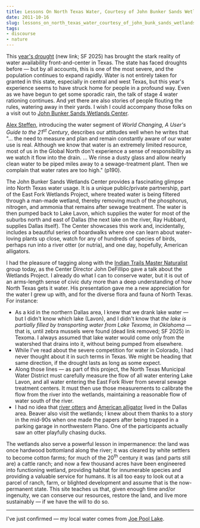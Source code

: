 ```yaml
---
title: Lessons On North Texas Water, Courtesy of John Bunker Sands Wetlands Center
date: 2011-10-16
slug: lessons_on_north_texas_water_courtesy_of_john_bunk_sands_wetlands_center
tags:
- discourse
- nature
---
```


This [year's
drought](https://news.utexas.edu/2021/10/06/record-breaking-texas-drought-more-severe-than-previously-thought/) (new link; SF 2025) has brought the stark reality of water availability front-and-center
in Texas. The state has faced droughts before &mdash; but by all accounts, this
is one of the most severe, and the population continues to expand rapidly. Water
is not entirely taken for granted in this state, especially in central and west
Texas, but this year's experience seems to have struck home for people in a
profound way. Even as we have begun to get some sporadic rain, the talk of stage
4 water rationing continues. And yet there are also stories of people flouting
the rules, watering away in their yards. I wish I could accompany those folks on
a visit out to [John Bunker Sands
Wetlands Center](https://www.wetlandcenter.com/).

<!-- truncate -->

[Alex Steffen](https://www.alexsteffen.com/), introducing the water
segment of _World Changing, A User's Guide to the 21<sup>st</sup> Century_,
describes our attitudes well when he writes that "&hellip; the need to measure
and plan and remain constantly aware of our water use is real. Although we know
that water is an extremely limited resource, most of us in the Global North
don't experience a sense of responsibility as we watch it flow into the drain.
&hellip; We rinse a dusty glass and allow nearly clean water to be piped miles
away to a sewage-treatment plant. Then we complain that water rates are too
high." (p190).

The John Bunker Sands Wetlands Center provides a fascinating glimpse into North
Texas water usage. It is a unique public/private partnership, part of the East
Fork Wetlands Project, where treated water is being filtered through a man-made
wetland, thereby removing much of the phosphorus, nitrogen, and ammonia that
remains after sewage treatment. The water is then pumped back to Lake Lavon,
which supplies the water for most of the suburbs north and east of Dallas (the
next lake on the river, Ray Hubbard, supplies Dallas itself). The Center
showcases this work and, incidentally, includes a beautiful series of boardwalks
where one can learn about water-loving plants up close, watch for any of
hundreds of species of birds, perhaps run into a river otter (or nutria), and
one day, hopefully, American alligators.

I had the pleasure of tagging along with the [Indian Trails Master Naturalist](https://txmn.org/indiantrail/about/)
group today, as the Center Director John DeFillipo gave a talk about the
Wetlands Project. I already do what I can to conserve water, but it is out of an
arms-length sense of civic duty more than a deep understanding of how North
Texas gets it water. His presentation gave me a new appreciation for the water I
grew up with, and for the diverse flora and fauna of North Texas. For instance:

* As a kid in the northern Dallas area, I knew that we drank lake water &mdash;
  but I didn't know which lake (Lavon), and I didn't know that _the lake is
  partially filled by transporting water from Lake Texoma, in Oklahoma_ &mdash;
  that is, until zebra
  mussels were found (dead link removed; SF 2025) in Texoma. I always assumed that lake water would come
  only from the watershed that drains into it, without being pumped from
  elsewhere.
* While I've read about the severe competition for water in Colorado, I had
  never thought about it in such terms in Texas. We might be heading that same
  direction, if the drought lasts as long as some expect.
* Along those lines &mdash; as part of this project, the North Texas Municipal
  Water District must carefully measure the flow of all water entering Lake
  Lavon, and all water entering the East Fork River from several sewage
  treatment centers. It must then use those measurements to calibrate the flow
  from the river into the wetlands, maintaining  a reasonable flow of water
  south of the river.
* I had no idea that [river
  otters](https://www.tpwd.state.tx.us/newsmedia/releases/?req=20100209a) and [American
  alligator](https://www.tpwd.state.tx.us/huntwild/wild/species/americanalligator) lived in the Dallas area. Beaver also visit the wetlands; I knew
  about them thanks to a story in the mid-90s when one made the papers after
  being trapped in a parking garage in northwestern Plano. One of the
  participants actually saw an otter playfully chasing ducks.

The wetlands also serve a powerful lesson in impermanence: the land was once
hardwood bottomland along the river; it was cleared by white settlers to become
cotton farms; for much of the 20<sup>th</sup> century it was  (and parts still
are) a cattle ranch; and now a few thousand acres have been engineered into
functioning wetland, providing habitat for innumerable species and providing a
valuable service for humans. It is all too easy to look out at a parcel of
ranch, farm, or blighted development and assume that is the now-permanent state.
This site teaches us that, given enough time and/or ingenuity, we can conserve
our resources, restore the land, and live more sustainably &mdash; if we have
the will to do so.

---

I've just confirmed &mdash; my local water comes from [Joe Pool Lake](https://www.trinityra.org/default.asp?contentID=113).
